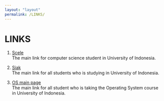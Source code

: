```yaml
---
layout: "layout"
permalink: /LINKS/
---
```


# LINKS

1. [Scele](https://scele.cs.ui.ac.id/)<br>
The main link for computer science student in University of Indonesia.

2. [Siak](https://academic.ui.ac.id/main/Welcome/)<br>
The main link for all students who is studying in University of Indonesia.

3. [OS main page](https://os.vlsm.org/)<br>
The main link for all student who is taking the Operating System course in University of Indonesia.
